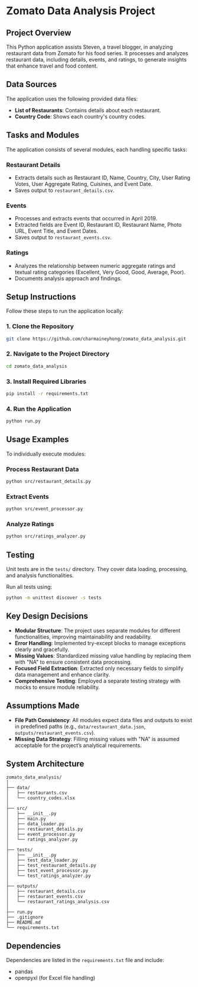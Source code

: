 # Zomato Data Analysis Project

## Project Overview

This Python application assists Steven, a travel blogger, in analyzing restaurant data from Zomato for his food series. It processes and analyzes restaurant data, including details, events, and ratings, to generate insights that enhance travel and food content.

## Data Sources

The application uses the following provided data files:

- **List of Restaurants**: Contains details about each restaurant.
- **Country Code**: Shows each country's country codes.

## Tasks and Modules

The application consists of several modules, each handling specific tasks:

### Restaurant Details
- Extracts details such as Restaurant ID, Name, Country, City, User Rating Votes, User Aggregate Rating, Cuisines, and Event Date.
- Saves output to `restaurant_details.csv`.

### Events
- Processes and extracts events that occurred in April 2019.
- Extracted fields are Event ID, Restaurant ID, Restaurant Name, Photo URL, Event Title, and Event Dates.
- Saves output to `restaurant_events.csv`.

### Ratings
- Analyzes the relationship between numeric aggregate ratings and textual rating categories (Excellent, Very Good, Good, Average, Poor).
- Documents analysis approach and findings.

## Setup Instructions

Follow these steps to run the application locally:

### 1. Clone the Repository

```bash
git clone https://github.com/charmaineyhong/zomato_data_analysis.git
```

### 2. Navigate to the Project Directory

```bash
cd zomato_data_analysis
```

### 3. Install Required Libraries

```bash
pip install -r requirements.txt
```

### 4. Run the Application

```bash
python run.py
```

## Usage Examples

To individually execute modules:

### Process Restaurant Data

```bash
python src/restaurant_details.py
```

### Extract Events

```bash
python src/event_processor.py
```

### Analyze Ratings

```bash
python src/ratings_analyzer.py
```

## Testing

Unit tests are in the `tests/` directory. They cover data loading, processing, and analysis functionalities.

Run all tests using:

```bash
python -m unittest discover -s tests
```

## Key Design Decisions

- **Modular Structure**: The project uses separate modules for different functionalities, improving maintainability and readability.
- **Error Handling**: Implemented try-except blocks to manage exceptions clearly and gracefully.
- **Missing Values**: Standardized missing value handling by replacing them with "NA" to ensure consistent data processing.
- **Focused Field Extraction**: Extracted only necessary fields to simplify data management and enhance clarity.
- **Comprehensive Testing**: Employed a separate testing strategy with mocks to ensure module reliability.

## Assumptions Made

- **File Path Consistency**: All modules expect data files and outputs to exist in predefined paths (e.g., `data/restaurant_data.json`, `outputs/restaurant_events.csv`).
- **Missing Data Strategy**: Filling missing values with "NA" is assumed acceptable for the project’s analytical requirements.

## System Architecture

```
zomato_data_analysis/
│
├── data/
│   ├── restaurants.csv            
│   └── country_codes.xlsx         
│
├── src/
│   ├── __init__.py               
│   ├── main.py                    
│   ├── data_loader.py             
│   ├── restaurant_details.py      
│   ├── event_processor.py         
│   └── ratings_analyzer.py        
│
├── tests/
│   ├── __init__.py                
│   ├── test_data_loader.py        
│   ├── test_restaurant_details.py 
│   ├── test_event_processor.py    
│   └── test_ratings_analyzer.py   
│
├── outputs/
│   ├── restaurant_details.csv     
│   ├── restaurant_events.csv      
│   └── restaurant_ratings_analysis.csv      
│
├── run.py                         
├── .gitignore                     
├── README.md                      
└── requirements.txt               
```

## Dependencies

Dependencies are listed in the `requirements.txt` file and include:

- pandas
- openpyxl (for Excel file handling)
